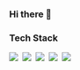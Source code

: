 ### Hi there 👋

<!--
**alsrbs12304/alsrbs12304** is a ✨ _special_ ✨ repository because its `README.md` (this file) appears on your GitHub profile.

Here are some ideas to get you started:

- 🔭 I’m currently working on ...
- 🌱 I’m currently learning ...
- 👯 I’m looking to collaborate on ...
- 🤔 I’m looking for help with ...
- 💬 Ask me about ...
- 📫 How to reach me: ...
- 😄 Pronouns: ...
- ⚡ Fun fact: ...
-->

### Tech Stack
<img src="https://img.shields.io/badge/Android-3DDC84?style=flat-square&logo=Android&logoColor=white"/>&nbsp;
<img src="https://img.shields.io/badge/Java-2F7293?style=flat-square&logo=Java&logoColor=white"/>&nbsp;
<img src="https://img.shields.io/badge/Kotlin-765ad4?style=flat-square&logo=Kotlin&logoColor=white"/>&nbsp;
<img src="https://img.shields.io/badge/Mysql-50799e?style=flat-square&logo=MySQL&logoColor=white"/>&nbsp;
<img src="https://img.shields.io/badge/Node.js-96c852?style=flat-square&logo=Node.js&logoColor=white"/>&nbsp;
